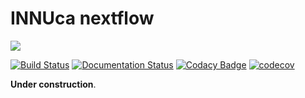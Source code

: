 # INNUca nextflow


<img src="https://img.shields.io/badge/nextfflow-0.25.7-brightgreen.svg"/>

[![Build Status](https://travis-ci.org/ODiogoSilva/innuca-nf.svg?branch=travis_pg)](https://travis-ci.org/ODiogoSilva/innuca-nf)
[![Documentation Status](https://readthedocs.org/projects/innuca-nf/badge/?version=latest)](http://innuca-nf.readthedocs.io/en/latest/?badge=latest)
[![Codacy Badge](https://api.codacy.com/project/badge/Grade/dde333d535a446aaa4690fbea87a4b36)](https://www.codacy.com/app/o.diogosilva/innuca-nf?utm_source=github.com&amp;utm_medium=referral&amp;utm_content=ODiogoSilva/innuca-nf&amp;utm_campaign=Badge_Grade)
[![codecov](https://codecov.io/gh/ODiogoSilva/innuca-nf/branch/master/graph/badge.svg)](https://codecov.io/gh/ODiogoSilva/innuca-nf)


**Under construction**.